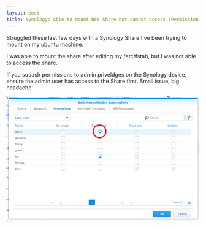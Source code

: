 ```yaml
---
layout: post
title: Synology: Able to Mount NFS Share but cannot access (Permission Denied) with Ubuntu
---
```


Struggled these last few days with a Synology Share I've been trying to mount on my ubuntu machine.

I was able to mount the share after editing my /etc/fstab, but I was not able to access the share.

If you squash permissions to admin priveldges on the Synology device, ensure the admin user has access to the Share first. Small issue, big headache!


![Synology UI](/images/permission-denied.png)
